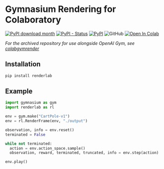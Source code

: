 # Gymnasium Rendering for Colaboratory

[![PyPI download month](https://img.shields.io/pypi/dm/renderlab.svg)](https://pypi.python.org/pypi/renderlab/)
[![PyPI - Status](https://img.shields.io/pypi/status/renderlab)](https://pypi.python.org/pypi/renderlab/)
[![PyPI](https://img.shields.io/pypi/v/renderlab)](https://pypi.python.org/pypi/renderlab/)
![GitHub](https://img.shields.io/github/license/ryanrudes/renderlab)
[![Open In Colab](https://colab.research.google.com/assets/colab-badge.svg)](https://colab.research.google.com/github/ryanrudes/renderlab/blob/main/examples/demo.ipynb)

*For the archived repository for use alongside OpenAI Gym, see [colabgymrender](https://github.com/ryanrudes/colabgymrender)*
## Installation
```bash
pip install renderlab
```

## Example
```python
import gymnasium as gym
import renderlab as rl

env = gym.make("CartPole-v1")
env = rl.RenderFrame(env, "./output")

observation, info = env.reset()
terminated = False

while not terminated:
  action = env.action_space.sample()
  observation, reward, terminated, truncated, info = env.step(action)

env.play()
```
